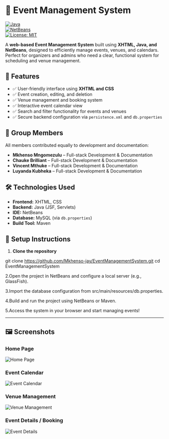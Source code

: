 # 🎉 Event Management System

[![Java](https://img.shields.io/badge/Java-ED8B00?style=for-the-badge&logo=java&logoColor=white)](https://www.java.com/)  
[![NetBeans](https://img.shields.io/badge/NetBeans-2F4F4F?style=for-the-badge&logo=apache-netbeans&logoColor=white)](https://netbeans.apache.org/)  
[![License: MIT](https://img.shields.io/badge/License-MIT-green.svg)](LICENSE)  

A **web-based Event Management System** built using **XHTML, Java, and NetBeans**, designed to efficiently manage events, venues, and calendars. Perfect for organizers and admins who need a clear, functional system for scheduling and venue management.


## 🌟 Features

- ✅ User-friendly interface using **XHTML and CSS**  
- ✅ Event creation, editing, and deletion  
- ✅ Venue management and booking system  
- ✅ Interactive event calendar view  
- ✅ Search and filter functionality for events and venues  
- ✅ Secure backend configuration via `persistence.xml` and `db.properties`  


## 👥 Group Members

All members contributed equally to development and documentation:

- **Mkhenso Mngomezulu** – Full-stack Development & Documentation  
- **Chauke Brilliant** – Full-stack Development & Documentation  
- **Vincent Mthuke** – Full-stack Development & Documentation  
- **Luyanda Kubheka** – Full-stack Development & Documentation  


## 🛠️ Technologies Used

- **Frontend:** XHTML, CSS  
- **Backend:** Java (JSF, Servlets)  
- **IDE:** NetBeans  
- **Database:** MySQL (via `db.properties`)  
- **Build Tool:** Maven  


## 🚀 Setup Instructions

1. **Clone the repository**

 git clone https://github.com/Mkhenso-jay/EventManagementSystem.git
  cd EventManagementSystem

2.Open the project in NetBeans and configure a local server (e.g., GlassFish).

3.Import the database configuration from src/main/resources/db.properties.

4.Build and run the project using NetBeans or Maven.

5.Access the system in your browser and start managing events!


---


 ## 🖼️ Screenshots

### Home Page
![Home Page](ScreenshotHOME.png )

### Event Calendar
![Event Calendar](Screenshot02.png)

### Venue Management
![Venue Management](Screenshot03.png)

### Event Details / Booking
![Event Details](Screenshot04.png)



